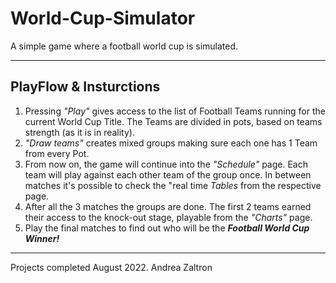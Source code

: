 # World-Cup-Simulator
 A simple game where a football world cup is simulated.

 ---

## PlayFlow & Insturctions

1. Pressing *"Play"* gives access to the list of Football Teams running for the current World Cup Title. The Teams are divided in pots, based on teams strength (as it is in reality).
2. *"Draw teams"* creates mixed groups making sure each one has 1 Team from every Pot.
3. From now on, the game will continue into the *"Schedule"* page. Each team will play against each other team of the group once. In between matches it's possible to check the "real time *Tables* from the respective page.
4. After all the 3 matches the groups are done. The first 2 teams earned their access to the knock-out stage, playable from the *"Charts"* page.
5. Play the final matches to find out who will be the ***Football World Cup Winner!***

---

Projects completed August 2022.
Andrea Zaltron